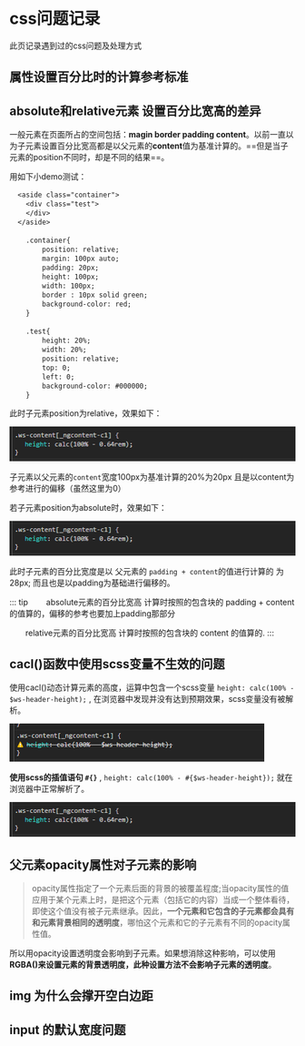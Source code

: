 # css问题记录

 此页记录遇到过的css问题及处理方式

## 属性设置百分比时的计算参考标准

## absolute和relative元素 设置百分比宽高的差异
一般元素在页面所占的空间包括：**magin border padding content**。以前一直以为子元素设置百分比宽高都是以父元素的**content**值为基准计算的。==但是当子元素的position不同时，却是不同的结果==。

用如下小demo测试：

```
  <aside class="container">
    <div class="test">
    </div>
  </aside>

    .container{
        position: relative;
        margin: 100px auto;
        padding: 20px;
        height: 100px;
        width: 100px;
        border : 10px solid green;
        background-color: red;
    }

    .test{
        height: 20%;
        width: 20%;
        position: relative;
        top: 0;
        left: 0;
        background-color: #000000;
    }
```
此时子元素position为relative，效果如下：

<div class="img-center">
    <img src="./img/cacl-ok.png">  
</div>

子元素以父元素的`content`宽度100px为基准计算的20%为20px 且是以content为参考进行的偏移（虽然这里为0）

若子元素position为absolute时，效果如下：

<div class="img-center">
    <img src="./img/cacl-ok.png">  
</div>

此时子元素的百分比宽度是以 父元素的 `padding + content`的值进行计算的 为28px; 而且也是以padding为基础进行偏移的。

::: tip
　　absolute元素的百分比宽高 计算时按照的包含块的 padding + content 的值算的，偏移的参考也要加上padding那部分

　　relative元素的百分比宽高 计算时按照的包含块的 content 的值算的.
:::


## cacl()函数中使用scss变量不生效的问题

使用cacl()动态计算元素的高度，运算中包含一个scss变量 `height: calc(100% - $ws-header-height);` , 在浏览器中发现并没有达到预期效果，scss变量没有被解析。

<div class="img-center">
    <img src="./img/cacl-not-resolve.png">  
</div>

**使用scss的插值语句 `#{}`** ,  `height: calc(100% - #{$ws-header-height});`  就在浏览器中正常解析了。

<div class="img-center">
    <img src="./img/cacl-ok.png">  
</div>

## 父元素opacity属性对子元素的影响

> opacity属性指定了一个元素后面的背景的被覆盖程度;当opacity属性的值应用于某个元素上时，是把这个元素（包括它的内容）当成一个整体看待，即使这个值没有被子元素继承。因此，**一个元素和它包含的子元素都会具有和元素背景相同的透明度**，哪怕这个元素和它的子元素有不同的opacity属性值。

所以用opacity设置透明度会影响到子元素。如果想消除这种影响，可以使用**RGBA()来设置元素的背景透明度，此种设置方法不会影响子元素的透明度**。

## img 为什么会撑开空白边距



## input 的默认宽度问题


<!-- TODO: 总结其他的css问题 -->